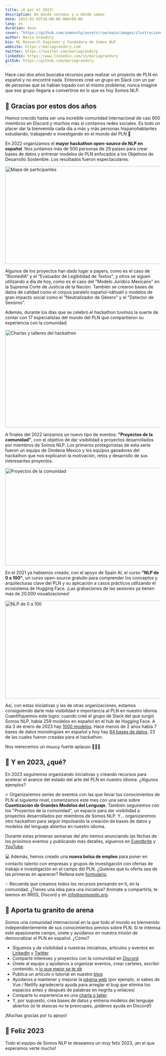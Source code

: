 ```yaml
---
title: ¡A por el 2023!
description: De dónde venimos y a dónde vamos
date: 2023-01-03T16:00:00.000+00:00
lang: es
duration: 4min
cover: "https://github.com/somosnlp/assets/raw/main/images/ilustraciones/undraw_gifts_re_97j6.svg"
author: María Grandury
bio: ML Research Engineer y fundadora de Somos NLP
website: https://mariagrandury.com
twitter: https://twitter.com/mariagrandury
linkedin: https://www.linkedin.com/in/mariagrandury
github: https://github.com/mariagrandury
---
```


Hace casi dos años buscaba recursos para realizar un proyecto de PLN en español y no encontré nada. Entonces creé un grupo en Slack con un par de personas que se habían topado con el mismo problema; nunca imaginé que ese grupo llegaría a convertirse en lo que es hoy Somos NLP. 

## 👏 Gracias por estos dos años

Hemos crecido hasta ser una increíble comunidad internacional de casi 900 miembros en Discord y muchos más si contamos redes sociales. Es todo un placer dar la bienvenida cada día a más y más personas hispanohablantes estudiando, trabajando e investigando en el mundo del PLN 🤩

En 2022 organizamos el **mayor hackathon open-source de NLP en español**. Nos juntamos más de 500 personas de 29 países para crear bases de datos y entrenar modelos de PLN enfocados a los Objetivos de Desarrollo Sostenible. Los resultados fueron espectaculares.

<div class="flex justify-center">
    <img src="https://somosnlp.github.io/assets/images/asistentes_hackathon_mapa.png" alt="Mapa de participantes" width="560" height="315"/>
</div>

Algunos de los proyectos han dado lugar a papers, como es el caso de "BiomedIA" y el "Evaluador de Legibilidad de Textos", y otros se siguen utilizando a día de hoy, como es el caso del "Modelo Jurídico Mexicano" en la Suprema Corte de Justicia de la Nación. También se crearon bases de datos de calidad como el corpus paralelo español-náhuatl o modelos de gran impacto social como el "Neutralizador de Género" y el "Detector de Sexismo".

Además, durante los días que se celebró el hackathon tuvimos la suerte de contar con 17 especialistas del mundo del PLN que compartieron su experiencia con la comunidad.

<div class="flex justify-center">
    <a href="https://www.youtube.com/@somosnlp" target="_blank">
        <img src="https://somosnlp.github.io/assets/images/hackathon_eventos.gif" alt="Charlas y talleres del hackathon" width="560" height="315"  />
    </a>
</div>

A finales del 2022 lanzamos un nuevo tipo de eventos: **"Proyectos de la comunidad"**, con el objetivo de dar visibilidad a proyectos desarrollados por miembros de Somos NLP. Los primeros protagonistas de esta serie fueron un equipo de Omdena Mexico y los equipos ganadores del hackathon que nos explicaron la motivación, retos y desarrollo de sus interesantes proyectos.

<div class="flex justify-center">
    <a href="https://www.eventbrite.com/o/somos-nlp-42049489323#collections" target="_blank">
        <img src="https://somosnlp.github.io/assets/images/eventos/2212XX_proyectos_ganadores_hackathon_lista.jpg" alt="Proyectos de la comunidad" width="560" height="315"  />
    </a>
</div>

En el 2021 ya habíamos creado, con el apoyo de Spain AI, el curso **"NLP de 0 a 100"**, un curso open-source gratuito para comprender los conceptos y arquitecturas clave del PLN y su aplicación a casos prácticos utilizando el ecosistema de Hugging Face. ¡Las grabaciones de las sesiones ya tienen más de 20.000 visualizaciones!

<div class="flex justify-center">
    <a href="https://somosnlp.org/nlp-de-cero-a-cien" target="_blank">
        <img src="https://somosnlp.github.io/assets/images/nlp_de_cero_a_cien.jpeg" alt="NLP de 0 a 100" width="560" height="315" />
    </a>
</div>

Así, con estas iniciativas y las de otras organizaciones, estamos consiguiendo darle más visibilidad e importancia al PLN en nuestro idioma. Cuantifiquemos este logro: cuando creé el grupo de Slack del que surgió Somos NLP, había 259 modelos en español en el hub de Hugging Face. A día 3 de enero de 2023 hay [1000 modelos](https://huggingface.co/models?language=es). Hace menos de 2 años había 7 bases de datos monolingües en español y hoy hay [64 bases de datos](https://huggingface.co/datasets?language=language:es&multilinguality=multilinguality:monolingual), 23 de las cuales fueron creadas para el hackathon.

Nos merecemos un muuuy fuerte aplauso 👏👏👏

## 🚀 Y en 2023, ¿qué?

En 2023 seguiremos organizando iniciativas y creando recursos para acelerar el avance del estado del arte del PLN en nuestro idioma. ¿Algunos ejemplos?

🔥 Organizaremos series de eventos con las que llevar tus conocimientos de PLN al siguiente nivel, comenzamos este mes con una serie sobre **Cuantización de Grandes Modelos del Lenguaje**.
También seguiremos con los "Proyectos de la comunidad", un espacio para dar visibilidad a proyectos desarrollados por miembros de Somos NLP.
Y... organizaremos otro hackathon para seguir impulsando la creación de bases de datos y modelos del lenguaje abiertos en nuestro idioma.

Durante estas primeras semanas del año iremos anunciando las fechas de los próximos eventos y publicando más detalles, síguenos en [Eventbrite]( https://somosnlp.eventbrite.com) y [YouTube](https://www.youtube.com/c/somosnlp?sub_confirmation=1).

💻 Además, hemos creado una **nueva bolsa de empleo** para poner en contacto talento con empresas y grupos de investigación con ofertas de trabajo e investigación en el campo del PLN. ¿Quieres que tu oferta sea de las primeras en aparecer? Rellena este [formulario](https://forms.gle/vHU2wQs3bQuv1HzJ6).

💡 Recuerda que creamos todos los recursos pensando en ti, en la comunidad. ¿Tienes una idea para una iniciativa? Anímate a compartirla, te leemos en RRSS, Discord y en info@somosnlp.org. 

## 🙌 Aporta tu granito de arena

Somos una comunidad internacional en la que todo el mundo es bienvenido independientemente de sus conocimientos previos sobre PLN. Si te interesa este apasionante campo, únete y ayúdanos en nuestra misión de democratizar el PLN en español. ¿Cómo?

- Síguenos y da visibilidad a nuestras iniciativas, artículos y eventos en [LinkedIn](https://www.linkedin.com/company/somosnlp) y [Twitter](https://twitter.com/somosnlp_)
- Comparte intereses y proyectos con la comunidad en [Discord](https://discord.com/invite/my8w7JUxZR)
- Únete al equipo y ayúdanos a organizar eventos, crear carteles, escribir contenido, o [lo que mejor se te dé](mailto:info@somosnlp.org)
- Publica un artículo o tutorial en nuestro [blog](https://github.com/somosnlp/somosnlp.org/blob/main/CONTRIBUTING.md#-publicar-un-art%C3%ADculo-en-el-blog)
- Ayúdanos a mantener y mejorar la [página web](https://github.com/somosnlp/somosnlp.org/blob/main/CONTRIBUTING.md#-contribuir-al-desarrollo-de-la-p%C3%A1gina-web) (por ejemplo, si sabes de Vue / Netlify agradecería ayuda para arreglar el bug que elimina los espacios antes y después de palabras en negrita y enlaces)
- Comparte tu experiencia en una [charla o taller](https://kq8ietkql1m.typeform.com/to/BYH9KG3f)
- Y, por supuesto, crea bases de datos y entrena modelos del lenguaje abiertos (si te atascas no te preocupes, ¡pídenos ayuda en Discord!)

¡Muchas gracias por tu apoyo!

## 🤗 Feliz 2023

Todo el equipo de Somos NLP te deseamos un muy feliz 2023, ¡en el que esperamos verte mucho! 
